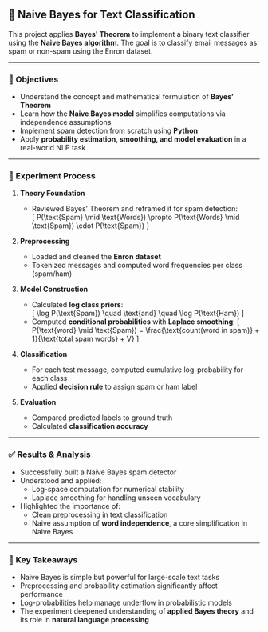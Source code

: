 ## 🧠 Naive Bayes for Text Classification

This project applies **Bayes' Theorem** to implement a binary text classifier using the **Naive Bayes algorithm**. The goal is to classify email messages as spam or non-spam using the Enron dataset.

---

### 🎯 Objectives

- Understand the concept and mathematical formulation of **Bayes’ Theorem**
- Learn how the **Naive Bayes model** simplifies computations via independence assumptions
- Implement spam detection from scratch using **Python**
- Apply **probability estimation, smoothing, and model evaluation** in a real-world NLP task

---

### 🔧 Experiment Process

1. **Theory Foundation**
   - Reviewed Bayes’ Theorem and reframed it for spam detection:  
     \[
     P(\text{Spam} \mid \text{Words}) \propto P(\text{Words} \mid \text{Spam}) \cdot P(\text{Spam})
     \]

2. **Preprocessing**
   - Loaded and cleaned the **Enron dataset**
   - Tokenized messages and computed word frequencies per class (spam/ham)

3. **Model Construction**
   - Calculated **log class priors**:  
     \[
     \log P(\text{Spam}) \quad \text{and} \quad \log P(\text{Ham})
     \]
   - Computed **conditional probabilities** with **Laplace smoothing**:
     \[
     P(\text{word} \mid \text{Spam}) = \frac{\text{count(word in spam)} + 1}{\text{total spam words} + V}
     \]

4. **Classification**
   - For each test message, computed cumulative log-probability for each class
   - Applied **decision rule** to assign spam or ham label

5. **Evaluation**
   - Compared predicted labels to ground truth
   - Calculated **classification accuracy**

---

### ✅ Results & Analysis

- Successfully built a Naive Bayes spam detector
- Understood and applied:
  - Log-space computation for numerical stability
  - Laplace smoothing for handling unseen vocabulary
- Highlighted the importance of:
  - Clean preprocessing in text classification
  - Naive assumption of **word independence**, a core simplification in Naive Bayes

---

### 📌 Key Takeaways

- Naive Bayes is simple but powerful for large-scale text tasks
- Preprocessing and probability estimation significantly affect performance
- Log-probabilities help manage underflow in probabilistic models
- The experiment deepened understanding of **applied Bayes theory** and its role in **natural language processing**

